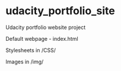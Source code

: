 # udacity_portfolio_site
Udacity portfolio website project

Default webpage - index.html

Stylesheets in /CSS/

Images in /img/

